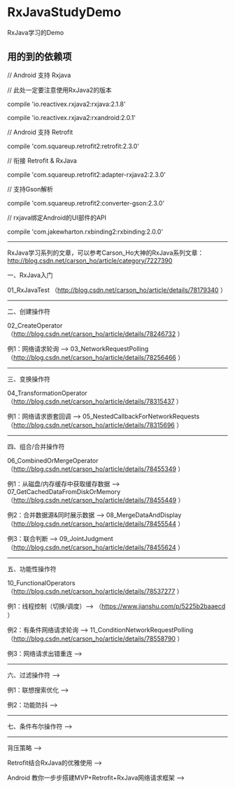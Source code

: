 # RxJavaStudyDemo
RxJava学习的Demo

用的到的依赖项
-------------------------------------------------------------------------------------------------------------------------

// Android 支持 Rxjava

// 此处一定要注意使用RxJava2的版本

compile 'io.reactivex.rxjava2:rxjava:2.1.8'

compile 'io.reactivex.rxjava2:rxandroid:2.0.1'

// Android 支持 Retrofit

compile 'com.squareup.retrofit2:retrofit:2.3.0'

// 衔接 Retrofit & RxJava

compile 'com.squareup.retrofit2:adapter-rxjava2:2.3.0'

// 支持Gson解析

compile 'com.squareup.retrofit2:converter-gson:2.3.0'

// rxjava绑定Android的UI部件的API

compile 'com.jakewharton.rxbinding2:rxbinding:2.0.0'

-------------------------------------------------------------------------------------------------------------------------

RxJava学习系列的文章，可以参考Carson_Ho大神的RxJava系列文章：http://blog.csdn.net/carson_ho/article/category/7227390

一、RxJava入门 
  
   01_RxJavaTest （http://blog.csdn.net/carson_ho/article/details/78179340 ）

-------------------------------------------------------------------------------------------------------------------------

二、创建操作符 
  
   02_CreateOperator 
            （http://blog.csdn.net/carson_ho/article/details/78246732 ）           
            
            
例1：网络请求轮询 --> 03_NetworkRequestPolling 
            （http://blog.csdn.net/carson_ho/article/details/78256466 ）
            
-------------------------------------------------------------------------------------------------------------------------

三、变换操作符

   04_TransformationOperator
            （http://blog.csdn.net/carson_ho/article/details/78315437 ）            
            
            
例1：网络请求嵌套回调 --> 05_NestedCallbackForNetworkRequests
            （http://blog.csdn.net/carson_ho/article/details/78315696 ）
             
-------------------------------------------------------------------------------------------------------------------------

四、组合/合并操作符 

   06_CombinedOrMergeOperator
            （http://blog.csdn.net/carson_ho/article/details/78455349 ）            
            
            
例1：从磁盘/内存缓存中获取缓存数据 --> 07_GetCachedDataFromDiskOrMemory（http://blog.csdn.net/carson_ho/article/details/78455449 ）


例2：合并数据源&同时展示数据 --> 08_MergeDataAndDisplay（http://blog.csdn.net/carson_ho/article/details/78455544 ）


例3：联合判断 --> 09_JointJudgment （http://blog.csdn.net/carson_ho/article/details/78455624 ）

-------------------------------------------------------------------------------------------------------------------------

五、功能性操作符 

   10_FunctionalOperators （http://blog.csdn.net/carson_ho/article/details/78537277 ）


例1：线程控制（切换/调度）--> （https://www.jianshu.com/p/5225b2baaecd ）


例2：有条件网络请求轮询 --> 11_ConditionNetworkRequestPolling （http://blog.csdn.net/carson_ho/article/details/78558790 ）


例3：网络请求出错重连 -->

-------------------------------------------------------------------------------------------------------------------------

六、过滤操作符 -->


例1：联想搜索优化 -->


例2：功能防抖 -->

-------------------------------------------------------------------------------------------------------------------------

七、条件布尔操作符 -->



-------------------------------------------------------------------------------------------------------------------------

背压策略 -->

Retrofit结合RxJava的优雅使用 -->


Android 教你一步步搭建MVP+Retrofit+RxJava网络请求框架 -->


